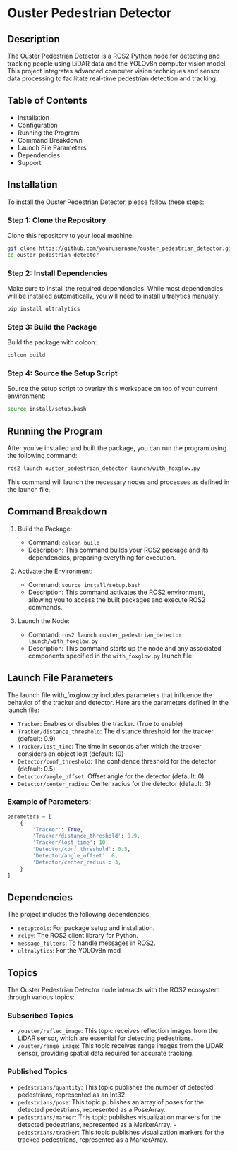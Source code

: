 # Ouster Pedestrian Detector

## Description

The Ouster Pedestrian Detector is a ROS2 Python node for detecting and tracking people using LiDAR data and the YOLOv8n computer vision model. This project integrates advanced computer vision techniques and sensor data processing to facilitate real-time pedestrian detection and tracking.

## Table of Contents

- Installation
- Configuration
- Running the Program
- Command Breakdown
- Launch File Parameters
- Dependencies
- Support

## Installation

To install the Ouster Pedestrian Detector, please follow these steps:

### Step 1: Clone the Repository

Clone this repository to your local machine:
``` bash
git clone https://github.com/yourusername/ouster_pedestrian_detector.git
cd ouster_pedestrian_detector
```

### Step 2: Install Dependencies

Make sure to install the required dependencies. While most dependencies will be installed automatically, you will need to install ultralytics manually:

``` bash
pip install ultralytics
```

### Step 3: Build the Package

Build the package with colcon:
``` bash
colcon build
```

### Step 4: Source the Setup Script

Source the setup script to overlay this workspace on top of your current environment:
``` bash
source install/setup.bash
```

## Running the Program

After you've installed and built the package, you can run the program using the following command:
``` bash
ros2 launch ouster_pedestrian_detector launch/with_foxglow.py
```

This command will launch the necessary nodes and processes as defined in the launch file.

## Command Breakdown

1. Build the Package:
   - Command: ```colcon build```
   - Description: This command builds your ROS2 package and its dependencies, preparing everything for execution.

2. Activate the Environment:
   - Command: ```source install/setup.bash```
   - Description: This command activates the ROS2 environment, allowing you to access the built packages and execute ROS2 commands.

3. Launch the Node:
   - Command: ```ros2 launch ouster_pedestrian_detector launch/with_foxglow.py```
   - Description: This command starts up the node and any associated components specified in the ```with_foxglow.py``` launch file.

## Launch File Parameters

The launch file with_foxglow.py includes parameters that influence the behavior of the tracker and detector. Here are the parameters defined in the launch file:

- ```Tracker```: Enables or disables the tracker. (True to enable)
- ```Tracker/distance_threshold```: The distance threshold for the tracker (default: 0.9)
- ```Tracker/lost_time```: The time in seconds after which the tracker considers an object lost (default: 10)
- ```Detector/conf_threshold```: The confidence threshold for the detector (default: 0.5)
- ```Detector/angle_offset```: Offset angle for the detector (default: 0)
- ```Detector/center_radius```: Center radius for the detector (default: 3)

### Example of Parameters:
``` python
parameters = [
    {
        'Tracker': True,
        'Tracker/distance_threshold': 0.9,
        'Tracker/lost_time': 10,
        'Detector/conf_threshold': 0.5,
        'Detector/angle_offset': 0,
        'Detector/center_radius': 3,
    }
]
```

## Dependencies

The project includes the following dependencies:

- ```setuptools```: For package setup and installation.
- ```rclpy```: The ROS2 client library for Python.
- ```message_filters```: To handle messages in ROS2.
- ```ultralytics```: For the YOLOv8n mod

## Topics

The Ouster Pedestrian Detector node interacts with the ROS2 ecosystem through various topics:

### Subscribed Topics
- ```/ouster/reflec_image```: This topic receives reflection images from the LiDAR sensor, which are essential for detecting pedestrians.
- ```/ouster/range_image```: This topic receives range images from the LiDAR sensor, providing spatial data required for accurate tracking.

### Published Topics
- ```pedestrians/quantity```: This topic publishes the number of detected pedestrians, represented as an Int32.
- ```pedestrians/pose```: This topic publishes an array of poses for the detected pedestrians, represented as a PoseArray.
- ```pedestrians/marker```: This topic publishes visualization markers for the detected pedestrians, represented as a MarkerArray.
-```pedestrians/tracker```: This topic publishes visualization markers for the tracked pedestrians, represented as a MarkerArray.
